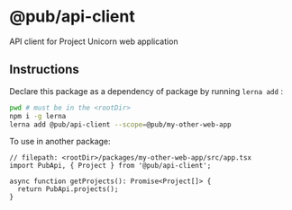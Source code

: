 # @pub/api-client

API client for Project Unicorn web application

## Instructions

Declare this package as a dependency of package by running `lerna add` :

```bash
pwd # must be in the <rootDir>
npm i -g lerna
lerna add @pub/api-client --scope=@pub/my-other-web-app
```

To use in another package:

```tsx
// filepath: <rootDir>/packages/my-other-web-app/src/app.tsx
import PubApi, { Project } from '@pub/api-client';

async function getProjects(): Promise<Project[]> {
  return PubApi.projects();
}
```
